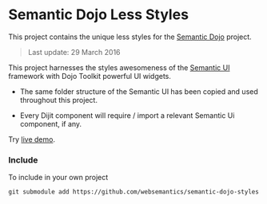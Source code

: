 # Semantic Dojo Less Styles

This project contains the unique less styles for the [Semantic Dojo](https://github.com/websemantics/semantic-dojo) project.

> Last update:  29 March 2016

This project harnesses the styles awesomeness of the [Semantic UI](http://semantic-ui.com) framework with Dojo Toolkit powerful UI widgets.

- The same folder structure of the Semantic UI has been copied and used throughout this project.

- Every Dijit component will require / import a relevant Semantic Ui component, if any.

Try [live demo](http://websemantics.github.io/semantic-dojo).

### Include

To include in your own project
```
git submodule add https://github.com/websemantics/semantic-dojo-styles
```
